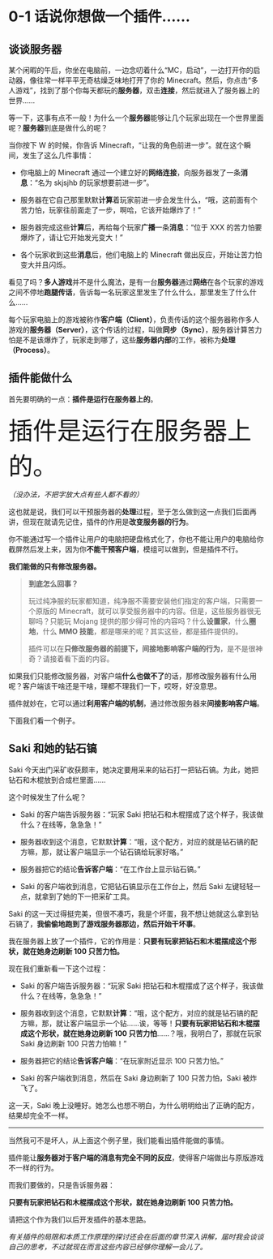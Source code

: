 # 0-1 话说你想做一个插件……

## 谈谈服务器

某个闲暇的午后，你坐在电脑前，一边念叨着什么“MC，启动”，一边打开你的启动器，像往常一样平平无奇枯燥乏味地打开了你的 Minecraft。然后，你点击“多人游戏”，找到了那个你每天都玩的**服务器**，双击**连接**，然后就进入了服务器上的世界……

等一下，这事有点不一般！为什么一个**服务器**能够让几个玩家出现在一个世界里面呢？**服务器**到底是做什么的呢？

当你按下 W 的时候，你告诉 Minecraft，“让我的角色前进一步”。就在这个瞬间，发生了这么几件事情：

- 你电脑上的 Minecraft 通过一个建立好的**网络连接**，向服务器发了一条**消息**：“名为 skjsjhb 的玩家想要前进一步”。

- 服务器在它自己那里默默**计算**着玩家前进一步会发生什么，“哦，这前面有个苦力怕，玩家往前面走了一步，啊哈，它该开始爆炸了！”

- 服务器完成这些**计算**后，再给每个玩家**广播**一条**消息**：“位于 XXX 的苦力怕要爆炸了，请让它开始发光变大！”

- 各个玩家收到这些**消息**后，他们电脑上的 Minecraft 做出反应，开始让苦力怕变大并且闪烁。

看见了吗？**多人游戏**并不是什么魔法，是有一台**服务器**通过**网络**在各个玩家的游戏之间不停地**跑腿传话**，告诉每一名玩家这里发生了什么什么，那里发生了什么什么……

每个玩家电脑上的游戏被称作**客户端（Client）**，负责传话的这个服务器称作多人游戏的**服务器（Server）**，这个传话的过程，叫做**同步（Sync）**，服务器计算苦力怕是不是该爆炸了，玩家走到哪了，这些**服务器内部**的工作，被称为**处理（Process）**。

## 插件能做什么

首先要明确的一点：**插件是运行在服务器上的**。

<span style="font-size:xxx-large">插件是运行在服务器上的。</span>

*（没办法，不把字放大点有些人都不看的）*

这也就是说，我们可以干预服务器的**处理**过程，至于怎么做到这一点我们后面再讲，但现在就请先记住，插件的作用是**改变服务器的行为**。

你不能通过写一个插件让用户的电脑把硬盘格式化了，你也不能让用户的电脑给你截屏然后发上来，因为你**不能干预客户端**，模组可以做到，但是插件不行。

**我们能做的只有修改服务器。**

> **到底怎么回事？**
> 
> 玩过纯净服的玩家都知道，纯净服不需要安装他们指定的客户端，只需要一个原版的 Minecraft，就可以享受服务器中的内容。但是，这些服务器很无聊吗？只能玩 Mojang 提供的那少得可怜的内容吗？什么**设置家**，什么**圈地**，什么 **MMO 技能**，都是哪来的呢？其实这些，都是插件提供的。
> 
> 插件可以在**只修改服务器的前提下，间接地影响客户端的行为**，是不是很神奇？请接着看下面的内容。

如果我们只能修改服务器，对客户端**什么也做不了**的话，那修改服务器有什么用呢？客户端该干啥还是干啥，理都不理我们一下，哎呀，好没意思。

插件就妙在，它可以通过**利用客户端的机制**，通过修改服务器来**间接影响客户端**。

下面我们看一个例子。

## Saki 和她的钻石镐

Saki 今天出门采矿收获颇丰，她决定要用采来的钻石打一把钻石镐。为此，她把钻石和木棍放到合成栏里面……

这个时候发生了什么呢？

- Saki 的客户端告诉服务器：“玩家 Saki 把钻石和木棍摆成了这个样子，我该做什么？在线等，急急急！”

- 服务器收到这个消息，它默默**计算**：“哦，这个配方，对应的就是钻石镐的配方嘛，那，就让客户端显示一个钻石镐给玩家好咯。”

- 服务器把它的结论**告诉客户端**：“在工作台上显示钻石镐。”

- Saki 的客户端收到消息，它把钻石镐显示在工作台上，然后 Saki 左键轻轻一点，就拿到了她的下一把采矿工具。

Saki 的这一天过得挺完美，但很不凑巧，我是个坏蛋，我不想让她就这么拿到钻石镐了，**我偷偷地跑到了游戏服务器那边，然后开始干坏事**。

我在服务器上放了一个插件，它的作用是：**只要有玩家把钻石和木棍摆成这个形状，就在她身边刷新 100 只苦力怕。**

现在我们重新看一下这个过程：

- Saki 的客户端告诉服务器：“玩家 Saki 把钻石和木棍摆成了这个样子，我该做什么？在线等，急急急！”

- 服务器收到这个消息，它默默**计算**：“哦，这个配方，对应的就是钻石镐的配方嘛，那，就让客户端显示一个钻……诶，等等！**只要有玩家把钻石和木棍摆成这个形状，就在她身边刷新 100 只苦力怕**……？哦，我明白了，那就在玩家 Saki 身边刷新 100 只苦力怕嘛！”

- 服务器把它的结论**告诉客户端**：“在玩家附近显示 100 只苦力怕。”

- Saki 的客户端收到消息，然后在 Saki 身边刷新了 100 只苦力怕，Saki 被炸飞了。

这一天，Saki 晚上没睡好。她怎么也想不明白，为什么明明给出了正确的配方，结果却完全不一样。

---

当然我可不是坏人，从上面这个例子里，我们能看出插件能做的事情。

插件能让**服务器对于客户端的消息有完全不同的反应**，使得客户端做出与原版游戏不一样的行为。

而我们要做的，只是告诉服务器：

**只要有玩家把钻石和木棍摆成这个形状，就在她身边刷新 100 只苦力怕。**

请把这个作为我们以后开发插件的基本思路。

*有关插件的局限和本质工作原理的探讨还会在后面的章节深入讲解，届时我会谈谈自己的思考，不过就现在而言这些内容已经够你理解一会儿了。*
